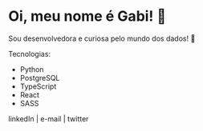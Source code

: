# Oi, meu nome é Gabi! 👻

Sou desenvolvedora e curiosa pelo mundo dos dados! 🖤

Tecnologias:
* Python
* PostgreSQL
* TypeScript
* React
* SASS

linkedIn | e-mail | twitter
